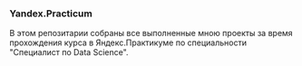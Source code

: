 ### Yandex.Practicum  

В этом репозитарии собраны все выполненные мною проекты за время прохождения курса 
в Яндекс.Практикуме по специальности "Специалист по Data Science".
